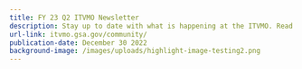 ```yaml
---
title: FY 23 Q2 ITVMO Newsletter
description: Stay up to date with what is happening at the ITVMO. Read FY 23 Q2 newsletter here.
url-link: itvmo.gsa.gov/community/
publication-date: December 30 2022
background-image: /images/uploads/highlight-image-testing2.png
---
```

